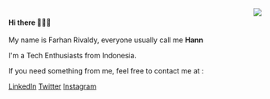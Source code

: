 <img align="right" src="https://github-readme-stats.vercel.app/api?username=HaradaKumiko&count_private=true&show_icons=true&include_all_commits=true&theme=material-palenight">

 #### Hi there 👋👋👋
 <p> My name is Farhan Rivaldy, everyone usually call me <b>Hann</b> </p>
  <p> I'm a Tech Enthusiasts from Indonesia.</p>
    <p> If you need something from me, feel free to contact me at : </p>
      
[LinkedIn](https://www.linkedin.com/in/farhanrivaldy)
[Twitter](https://twitter.com/farhanrivaldy_)
[Instagram](https://www.instagram.com/hann.desu.neee)
